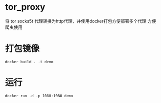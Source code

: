 # tor_proxy
将 tor socks5t 代理转换为http代理，并使用docker打包方便部署多个代理 方便爬虫使用

# 打包镜像
```
docker build . -t demo
```

# 运行
```
docker run -d -p 1080:1080 demo
```

